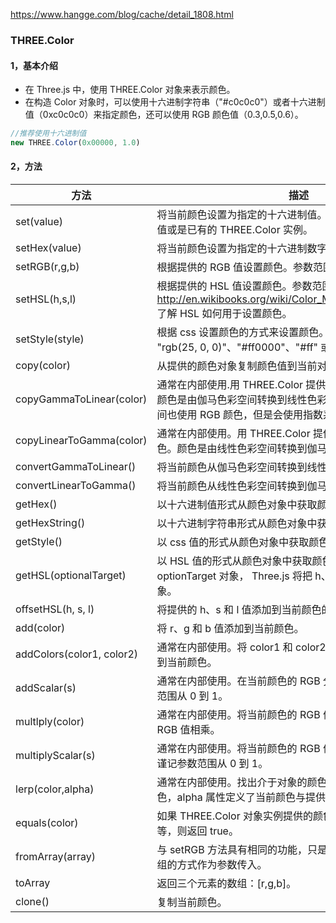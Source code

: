 https://www.hangge.com/blog/cache/detail_1808.html

###  THREE.Color
#### 1，基本介绍
- 在 Three.js 中，使用 THREE.Color 对象来表示颜色。
- 在构造 Color 对象时，可以使用十六进制字符串（"#c0c0c0"）或者十六进制值（0xc0c0c0）来指定颜色，还可以使用 RGB 颜色值（0.3,0.5,0.6）。

```js
//推荐使用十六进制值
new THREE.Color(0x00000, 1.0)
```

#### 2，方法
 方法|	描述
-|-
 set(value)	 |将当前颜色设置为指定的十六进制值。这个值可以是字符串、数值或是已有的 THREE.Color 实例。
 setHex(value)	 |将当前颜色设置为指定的十六进制数字值。
 setRGB(r,g,b)	 |根据提供的 RGB 值设置颜色。参数范围从 0 到 1。
 setHSL(h,s,l)	 |根据提供的 HSL 值设置颜色。参数范围从 0 到 1。可以查看 http://en.wikibooks.org/wiki/Color_Models:_RGB,_HSV,_HSL 了解 HSL 如何用于设置颜色。
 setStyle(style)	| 根据 css 设置颜色的方式来设置颜色。例如：可以使用 "rgb(25, 0, 0)"、"#ff0000"、"#ff" 或 "red"。
 copy(color)	 |从提供的颜色对象复制颜色值到当前对象。
 copyGammaToLinear(color)	 |通常在内部使用.用 THREE.Color 提供的实例设置对象的颜色。颜色是由伽马色彩空间转换到线性色彩空间得来的。伽马色彩空间也使用 RGB 颜色，但是会使用指数系数而不是线性系数。
 copyLinearToGamma(color)	| 通常在内部使用。用 THREE.Color 提供的实例设置对象的颜色。颜色是由线性色彩空间转换到伽马色彩空间得来的。
 convertGammaToLinear()	| 将当前颜色从伽马色彩空间转换到线性色彩空间。
 convertLinearToGamma()	| 将当前颜色从线性色彩空间转换到伽马色彩空间。
 getHex()	| 以十六进制值形式从颜色对象中获取颜色值：435241。
 getHexString()	| 以十六进制字符串形式从颜色对象中获取颜色值："0c0c0c"。
 getStyle() |	以 css 值的形式从颜色对象中获取颜色值："rgb(112, 0, 0)"。
 getHSL(optionalTarget)	| 以 HSL 值的形式从颜色对象中获取颜色值。如果提供了 optionTarget 对象， Three.js 将把 h、s 和 l 属性设置到该对象。
 offsetHSL(h, s, l)	 |将提供的 h、s 和 l 值添加到当前颜色的 h、s 和 l 值上。
 add(color)	 |将 r、g 和 b 值添加到当前颜色。
 addColors(color1, color2)	| 通常在内部使用。将 color1 和 color2 相加，再将得到的值设置到当前颜色。
 addScalar(s)	 |通常在内部使用。在当前颜色的 RGB 分量上添加值。谨记参数范围从 0 到 1。
 multlply(color)	| 通常在内部使用。将当前颜色的 RGB 值与 THREE.color 对象的 RGB 值相乘。
 multiplyScalar(s)	| 通常在内部使用。将当前颜色的 RGB 值与提供的 RGB 值相乘。谨记参数范围从 0 到 1。
 lerp(color,alpha)	| 通常在内部使用。找出介于对象的颜色和提供的颜色之间的颜色，alpha 属性定义了当前颜色与提供的颜色的差距。
 equals(color)	 |如果 THREE.Color 对象实例提供的颜色的 RGB 值与当前颜色相等，则返回 true。
 fromArray(array)	| 与 setRGB 方法具有相同的功能，只是 RGB 值可以通过数字数组的方式作为参数传入。
 toArray	| 返回三个元素的数组：[r,g,b]。
 clone()	| 复制当前颜色。


